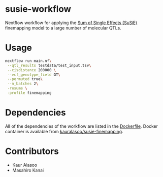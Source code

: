 # susie-workflow
Nextflow workflow for applying the [Sum of Single Effects (SuSiE)](https://stephenslab.github.io/susieR/) finemapping model to a large number of molecular QTLs.

# Usage

```bash
nextflow run main.nf\
 --qtl_results testdata/test_input.tsv\
 --cisdistance 200000 \
 --vcf_genotype_field GT\
 --permuted true\
 --n_batches 2\
 -resume \
 -profile finemapping  
```

# Dependencies
All of the dependencies of the workflow are listed in the [Dockerfile](https://github.com/kauralasoo/susie-workflow/blob/master/Dockerfile). Docker container is available from [kauralasoo/susie-finemapping](https://hub.docker.com/r/kauralasoo/susie-finemapping).

# Contributors
* Kaur Alasoo
* Masahiro Kanai
